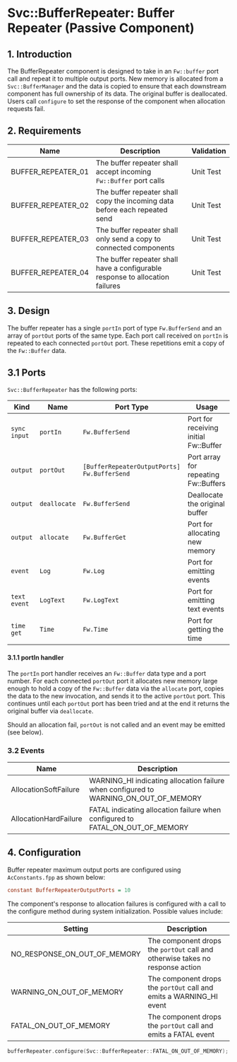 # Svc::BufferRepeater: Buffer Repeater (Passive Component)

## 1. Introduction

The BufferRepeater component is designed to take in an `Fw::buffer` port call and repeat it to multiple output ports.
New memory is allocated from a `Svc::BufferManager` and the data is copied to ensure that each downstream component has
full ownership of its data. The original buffer is deallocated.  Users call `configure` to set the response of the
component when allocation requests fail.

## 2. Requirements

| Name               | Description                                                                   | Validation |
|--------------------|-------------------------------------------------------------------------------|------------|
| BUFFER_REPEATER_01 | The buffer repeater shall accept incoming `Fw::Buffer` port calls             | Unit Test  |
| BUFFER_REPEATER_02 | The buffer repeater shall copy the incoming data before each repeated send    | Unit Test  |
| BUFFER_REPEATER_03 | The buffer repeater shall only send a copy to connected components            | Unit Test  |
| BUFFER_REPEATER_04 | The buffer repeater shall have a configurable response to allocation failures | Unit Test  |

## 3. Design

The buffer repeater has a single `portIn` port of type `Fw.BufferSend` and an array of `portOut` ports of the same type.
Each port call received on `portIn` is repeated to each connected `portOut` port. These repetitions emit a copy of the
`Fw::Buffer` data.

## 3.1 Ports

`Svc::BufferRepeater` has the following ports:

| Kind         | Name         | Port Type                                   | Usage                                 |
|--------------|--------------|---------------------------------------------|---------------------------------------|
| `sync input` | `portIn`     | `Fw.BufferSend`                             | Port for receiving initial Fw::Buffer |
| `output`     | `portOut`    | `[BufferRepeaterOutputPorts] Fw.BufferSend` | Port array for repeating Fw::Buffers  |
| `output`     | `deallocate` | `Fw.BufferSend`                             | Deallocate the original buffer        |
| `output`     | `allocate`   | `Fw.BufferGet`                              | Port for allocating new memory        |
| `event`      | `Log`        | `Fw.Log`                                    | Port for emitting events              |
| `text event` | `LogText`    | `Fw.LogText`                                | Port for emitting text events         |
| `time get`   | `Time`       | `Fw.Time`                                   | Port for getting the time             |

#### 3.1.1 portIn handler

The `portIn` port handler receives an `Fw::Buffer` data type and a port number. For each connected `portOut` port it
allocates new memory large enough to hold a copy of the `Fw::Buffer` data via the `allocate` port, copies the data to
the new invocation, and sends it to the active `portOut` port. This continues until each `portOut` port has been tried
and at the end it returns the original buffer via `deallocate`.

Should an allocation fail, `portOut` is not called and an event may be emitted (see below).

### 3.2 Events

| Name                  | Description                                                                          |
|-----------------------|--------------------------------------------------------------------------------------|
| AllocationSoftFailure | WARNING_HI indicating allocation failure when configured to WARNING_ON_OUT_OF_MEMORY |
| AllocationHardFailure | FATAL indicating allocation failure when configured to FATAL_ON_OUT_OF_MEMORY        |

## 4. Configuration

Buffer repeater maximum output ports are configured using `AcConstants.fpp` as shown below:

```ini
constant BufferRepeaterOutputPorts = 10
```

The component's response to allocation failures is configured with a call to the configure method during system
initialization. Possible values include:

| Setting                      | Description                                                                   |
|------------------------------|-------------------------------------------------------------------------------|
| NO_RESPONSE_ON_OUT_OF_MEMORY | The component drops the `portOut` call and otherwise takes no response action |
| WARNING_ON_OUT_OF_MEMORY     | The component drops the `portOut` call and emits a WARNING_HI event           |
| FATAL_ON_OUT_OF_MEMORY       | The component drops the `portOut` call and emits a FATAL event                |

```c++
bufferRepeater.configure(Svc::BufferRepeater::FATAL_ON_OUT_OF_MEMORY);
```

